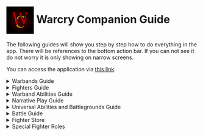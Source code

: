<h1><img align="center" src="src/assets/icons/icon-72x72.png"> Warcry Companion Guide</h1>

The following guides will show you step by step how to do everything in the app. There will be references to the bottom action bar. If you can not see it do not worry it is only showing on narrow screens.

You can access the application via [this link](https://smitdcatchy.github.io/warcry-companion/).

<details>
  <summary>Warbands Guide</summary>

  To add a warband you should be on the Main screen. If you haven't added a warband yet there are green buttons to create and to import a warband.
  If you have already added a warband you can open the screen menu on the top right corner and select the create or import warband options.
  In the bottom action bar the button in the middle also lets you create a new warband.
  
  ![warband screen](guide-assets/guide-image-0001.png) ![warband screen menu](guide-assets/guide-image-0002.png)

  If you selected to create a warband the Warband dialog will show up. Now you will need to fill in the form with your warband's properties. You can also add an icon to your warband by pressing on the upload icon on the top left.
  
  ![warband dialog](guide-assets/guide-image-0003.png) ![warband dialog filled](guide-assets/guide-image-0004.png)

  After adding the warband it's Warband card will appear on the Main screen. You can select it by pressing on the card and it will navigate you to the Warband screen showing the selected warband. You can bring up the Warband card options by pressing on the options icon (three vertical dots) on the right side of the card.

  ![warband card](guide-assets/guide-image-0005.png) ![warband card options](guide-assets/guide-image-0006.png)

  You can select/export/duplicate/remove the warband by pressing on the corresponding Warband card option.

  If you have multiple warbands you can also change the order of the Warband cards by dragging them by their options icon.

</details>

<details>
  <summary>Fighters Guide</summary>

  To add a fighter to a warband you should be on the Warband screen under the Fighters tab. If you haven't added a fighter to the warband yet there is a green button to add a fighter.
  If you have already added a fighter you can open the screen menu on the top right corner and select the add fighter option.
  In the bottom action bar the button in the middle also lets you add a new fighter.
  
  ![warband screen](guide-assets/guide-image-0007.png) ![warband screen menu](guide-assets/guide-image-0008.png)

  If you selected to add a fighter to the warband the Fighter dialog will show up. Now you will need to fill in the form with your fighter's properties. You can add an icon to your fighter by pressing on the upload icon on the top left. You can add a secondary weapon to the fighter by pressing the button on the bottom of the form. If you don't want the fighter to have a secondary weapon you can remove it by pressing the button on the bottom of the form.
  
  ![fighter dialog](guide-assets/guide-image-0009.png) ![fighter dialog filled](guide-assets/guide-image-0010.png)

  After adding the fighter it's Fighter card will appear on the Warband screen under the Fighters tab. You can expand it by pressing on the card and it will show you the characteristics, runemarks, weapons and other properties of the fighter.

  ![fighter card](guide-assets/guide-image-0011.png) ![fighter card options](guide-assets/guide-image-0019.png)

  You can edit/duplicate/remove the fighter by pressing on the corresponding Fighter card option.

  If you have multiple fighters you can also change the order of the Fighter cards by dragging them by their Points value on the right.

</details>

<details>
  <summary>Warband Abilities Guide</summary>

  To add a Faction ability to a warband you should be on the Warband screen under the Warband tab. Here you can edit the warband's properties as well.
  Expand the Warband abilities and press on the add ability button.
  In the bottom action bar the button in the middle also lets you add a new ability.
  
  ![warband tab](guide-assets/guide-image-0012.png) ![warband tab abilities](guide-assets/guide-image-0013.png)

  If you selected to add an ability to the warband the Ability dialog will show up. Now you will need to fill in the form with your ability's properties.
  
  ![abilities dialog](guide-assets/guide-image-0014.png) ![abilities dialog filled](guide-assets/guide-image-0015.png)

  After adding the ability it's Ability card will appear on the Warband screen under the Warband tab in the Warband abilities expansion panel.
  You can edit//remove the ability by pressing on the corresponding button on the top right corner of the Ability card.

  ![abilities card](guide-assets/guide-image-0016.png)

</details>

<details>
  <summary>Narrative Play Guide</summary>

  You can record your narrative progress on the Warband screen under the Campaign tab.
  
  ![warband screen](guide-assets/guide-image-0017.png) ![warband screen menu](guide-assets/guide-image-0018.png)
  
  You can record your fighter's narrative properties and modifiers (Artifacts, Traits and Injuries) on the Warband screen under the Fighters tab on the Fighter cards.
  
  ![warband dialog](guide-assets/guide-image-0020.png) ![warband dialog filled](guide-assets/guide-image-0021.png)
  
  If you selected to add a modifier to the fighter the Modifier dialog will show up. Now you will need to fill in the form with your modifier's properties. If the chosen modifier changes the fighter's characteristics or weapons, replace the zeros with the modifying value. E.g. if the modifier would lower the toughness characteristic of the fighter by 1 then the value of the toughness modifier should be -1.
  
  ![warband dialog](guide-assets/guide-image-0022.png) ![warband dialog filled](guide-assets/guide-image-0023.png)

  After adding the modifier it's Modifier card will appear on the Fighter card.
  You can edit/remove the modifier by pressing on the corresponding button on the top right corner of the Modifier card.

  ![modifier card](guide-assets/guide-image-0024.png)

  You will have the option to choose to play a Narrative game on the Prepare for Battle dialog. While playing a Narrative game your warband's Point Limit will dictate how many points of fighters you can bring instead of the default 1000. Also your fighters will be affected by their modifiers.

  ![campaign option on prepare for battle dialog](guide-assets/guide-image-0029.png) ![fighter modifiers during battle](guide-assets/guide-image-0036.png)

  In the screen menu pressing the battle logs or pressing the middle button in the bottom action bar will show you a log of previous battles (campaign and normal battles as well).

</details>

<details>
  <summary>Universal Abilities and Battlegrounds Guide</summary>

  To add a Universal ability you should be on the Battlegrounds screen. You can navigate to the Battlegrounds screen from the Main screen by pressing the Battlegrounds option in the menu or by pressing the second button from the left in the bottom action bar.
  By default the Universal Abilities are displayed on the Battlegrounds screen. To add an ability press on the add ability button or the middle button in the bottom action bar.
  
  ![main screen](guide-assets/guide-image-0005.png) ![battlegrounds screen](guide-assets/guide-image-0025.png)

  If you selected to add an ability the Ability dialog will show up. Now you will need to fill in the form with your ability's properties. To exclude some fighters from using the ability you can add one of their runemarks as a Prohibitive runemark.
  
  ![abilities dialog](guide-assets/guide-image-0014.png) ![abilities dialog filled](guide-assets/guide-image-0026.png)

  After adding the ability it's Ability card will appear on the Battlegrounds screen.
  You can edit//remove the ability by pressing on the corresponding button on the top right corner of the Ability card.

  ![universal abilities](guide-assets/guide-image-0053.png)

  You can add/select battlegrounds in the open the screen menu on the top right corner and select the select battleground option or the first button from the right in the bottom action bar. In the submenu select the add battleground option to add a new battleground or select the name of a previously added battleground to display it. To remove a battleground press on the remove battleground under the battleground abilities or the second button from the left in the bottom action bar. The Universal Abilities can not be removed, only the abilities inside it.
  
  ![battlegrounds screen menu](guide-assets/guide-image-0027.png) ![battlegrounds remove](guide-assets/guide-image-0028.png)

</details>

<details>
  <summary>Battle Guide</summary>

### Battle options

  To start a battle you should be on the Main screen or a Warband screen. On the Main screen open the screen menu on the top right corner and select the quick battle option or pressing the right button in the bottom action bar. On the Warband screen open the screen menu on the top right corner and select the prepare for battle option or press the right button in the bottom action bar.
  
  ![main screen](guide-assets/guide-image-0002.png) ![battlegrounds screen](guide-assets/guide-image-0008.png)

  If you selected to start a quick battle or the prepare for battle option the Prepare for Battle dialog will show up. Now you will need to fill in the form with your choices.
  
  ![quick battle dialog](guide-assets/guide-image-0054.png) ![prepare for battle dialog](guide-assets/guide-image-0055.png)

### Roster phase

  After pressing the new battle button you will arrive on the Battle screen in the Roster phase. Here you can drag and drop each fighter card to its desired battle group or expand the fighter card to press on one of the battle group buttons to put the fighter into the selected group.
  
  ![roster](guide-assets/guide-image-0031.png) ![roster with fighter options](guide-assets/guide-image-0032.png)

  During the placing of the fighters in the groups you can check if the selection of fighters does not exceed the Point limit on the top of the screen. If you are satisfied with the groups you can begin the battle, open the screen menu on the top right corner and select the begin battle option or press the right button in the bottom action bar.
  
  ![point limit](guide-assets/guide-image-0033.png) ![battlegrounds remove](guide-assets/guide-image-0034.png)

  In the screen menu pressing the begin battle or pressing the right button in the bottom action bar will begin the battle.

  In the screen menu pressing the add fighter to roster or pressing the middle button in the bottom action bar you can add a fighter to the roster. If you selected to add fighter to roster the Fighter dialog will show up. Now you will need to fill in the form with your fighter's properties.

  In the screen menu pressing the abort battle or pressing the left button in the bottom action bar you can abort the battle. If you selected to abort the battle you a dialog will show to confirm your decision. If you abort a battle there will be no records of it.

### Battle phase

  In the Battle phase you can see the turn counter on the top left, the Victory Points counter on the top right and the Fighter cards below, the Fighter cards are extended by the fighter's state marker and the fighter's remaining wounds counter on the top right of the card. On the expanded Fighter card if playing a campaign battle you can use a checkbox for each renown level to mark if you have used it in this battle, the fighter's modifiers are displayed, under its options you can set the fighter to carry/drop a treasure and take notes during the battle for the fighter.
  
  ![battle phase](guide-assets/guide-image-0035.png) ![fighter card](guide-assets/guide-image-0036.png)

  By pressing the fighter's runemarks on the expanded Fighter card you can see all of the available Reactions and Abilities for the fighter. Also if anything modifies the fighter's characteristics or weapon characteristics it will be shown on the Fighter Card.
  
  ![abilities sheet](guide-assets/guide-image-0037.png) ![altered characteristics](guide-assets/guide-image-0038.png)

  You can set the fighter's state by pressing the fighter state marker (if the fighter is ready it's an empty box) on the top right of the Fighter card. Right next to it you can keep track of the fighter's remaining wounds by increasing/decreasing the counter by the arrows above and below it. If a fighter's remaining wounds are 0 the fighter's state is automatically set Dead and the Fighter card becomes disabled.
  
  ![fighter state](guide-assets/guide-image-0039.png) ![fighter wounds](guide-assets/guide-image-0040.png)

  You can keep track of the Victory Points by increasing/decreasing the counter by the arrows left and right from it. For all other options you need to open the screen menu or check the bottom action bar.

  ![victory points](guide-assets/guide-image-0044.png) ![battle screen menu](guide-assets/guide-image-0041.png)

  In the screen menu pressing the end turn or pressing the right button in the bottom action bar you can end your turn. If there are not fully activated fighters there will be a dialog displaying a list of them. Still you will have the option to end the turn. After starting a new turn a popup will show the current turn number.

  ![not activated fighters](guide-assets/guide-image-0042.png) ![new turn](guide-assets/guide-image-0043.png)

  In the screen menu pressing the end battle or pressing the left button in the bottom action bar you can end your the battle. If you selected to end the battle the Ending battle dialog will show up. Now you will need to fill in the form with your battle result. You can also add the name of the opposing warband you have just fought against.

  ![ending battle dialog](guide-assets/guide-image-0046.png) ![ending battle dialog filled](guide-assets/guide-image-0047.png)

  In the screen menu pressing the abort battle you can abort the battle. If you selected to abort the battle a dialog will show to confirm your decision. If you abort a battle there will be no records of it.

  In the screen menu pressing the add wild fighter or pressing the middle button in the bottom action bar you can add a wild fighter to the battle. If you selected to add a wild fighter the Fighter dialog will show up. Now you will need to fill in the form with your fighter's properties.

</details>

<details>
  <summary>Fighter Store</summary>

  You can navigate to the Fighter Store screen from the Main screen by pressing the Fighter Store option in the menu or by pressing the second button from the right in the bottom action bar. To add a fighter type to the Fighter Store in the screen menu press on the add fighter type.
  You can also add a fighter type by pressing on the Fighter Store in the Fighter dialog on other screens and press the save fighter to store.

  On this screen you can edit and remove fighter types like you would do it in the warbands screen under the fighters tab.

  You can load/update/remove a fighter type by pressing on the Fighter Store in the Fighter dialog on other screens and press the load/update/remove fighter from/in store.

  If you load a fighter type a new dialog will show up for you to select a fighter type. There is a filter on the top of the dropdown selection.

  You can update all fighters based on all of the fighter types in the Fighter Store by pressing the update fighters in the warbands in the screen menu or pressing the right button in the bottom action bar.

  ![fighter store](guide-assets/guide-image-0050.png) ![fighter store](guide-assets/guide-image-0056.png)
  
</details>

<details>
  <summary>Special Fighter Roles</summary>

  A fighter with the Leader role should have the Hero runemark.

  A fighter with the Ally, Beast, Hero, Monster and Thrall roles should have a runemark representing their role.

  Fighters with the Ally, Monster, Thrall roles can have abilities.

  Fighters the Monster role can have a damage table and can not have a secondary weapon. Their original characteristics and weapon characteristics should show the values when the Monster have at least 1 wound remaining. In the damage table each row should represent the minimum remaining wounds and the characteristics associated with them.

  ![fighter with abilities](guide-assets/guide-image-0051.png) ![monster](guide-assets/guide-image-0052.png)
  
</details>
